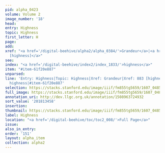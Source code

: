```yaml
---
pid: alpha_0423
volume: Volume 2
image_number: '18'
head:
entry: Highness
topic: Highness
first_letter: H
page:
add:
xref: "<a href='/digital-beehive/alpha2/alpha_0384/'>Grandeur</a>|<a href='/digital-beehive/num4/num_1132/'>883
  [highness]</a>"
see:
index: "<a href='/digital-beehive/index2/index_1833/'>highness</a>"
item: "#item-61f20e887"
unparsed:
line: 'Entry: Highness|Topic: Highness|Xref: Grandeur|Xref: 883 [highness]|Index:
  highness|#item-61f20e887'
selection: https://stacks.stanford.edu/image/iiif/fm855tg5659/1607_0485/777,3458,2961,423/full/0/default.jpg
full_image: https://stacks.stanford.edu/image/iiif/fm855tg5659/1607_0485/full/full/0/default.jpg
annotation_uri: http://dev.llgc.org.uk/annotation/1508963724932
sort_value: '201813458'
insertion:
thumbnail: https://stacks.stanford.edu/image/iiif/fm855tg5659/1607_0485/777,3458,600,180/250,/0/default.jpg
label: Highness
location: "<a href='/digital-beehive/toc/toc2_008/'>Full Page</a>"
issue:
also_in_entry:
order: '151'
layout: alpha_item
collection: alpha2
---
```

